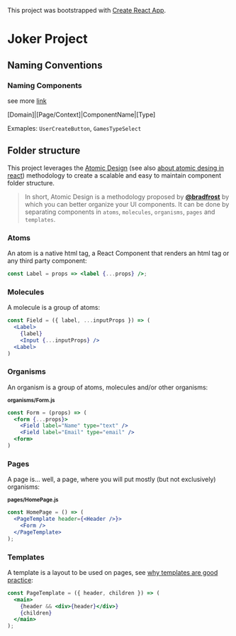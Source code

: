 This project was bootstrapped with [Create React App](https://github.com/facebook/create-react-app).

# Joker Project

## Naming Conventions

### Naming Components

see more [link](https://medium.com/@wittydeveloper/react-components-naming-convention-%EF%B8%8F-b50303551505)

[Domain]|[Page/Context]|ComponentName|[Type]

Exmaples: `UserCreateButton`, `GamesTypeSelect`

## Folder structure

This project leverages the [Atomic Design](http://bradfrost.com/blog/post/atomic-web-design/) (see also [about atomic desing in react](https://blog.usejournal.com/thinking-about-react-atomically-608c865d2262)) methodology to create a scalable and easy to maintain component folder structure.

> In short, Atomic Design is a methodology proposed by [**@bradfrost**](https://github.com/bradfrost) by which you can better organize your UI components. It can be done by separating components in `atoms`, `molecules`, `organisms`, `pages` and `templates`.

### Atoms

An atom is a native html tag, a React Component that renders an html tag or any third party component:

```jsx
const Label = props => <label {...props} />;
```

### Molecules

A molecule is a group of atoms:

```jsx
const Field = ({ label, ...inputProps }) => (
  <Label>
    {label}
    <Input {...inputProps} />
  <Label>
)
```

### Organisms

An organism is a group of atoms, molecules and/or other organisms:

<sub>**organisms/Form.js**</sub>

```jsx
const Form = (props) => (
  <form {...props}>
    <Field label="Name" type="text" />
    <Field label="Email" type="email" />
  <form>
)
```

### Pages

A page is... well, a page, where you will put mostly (but not exclusively) organisms:

<sub>**pages/HomePage.js**</sub>

```jsx
const HomePage = () => (
  <PageTemplate header={<Header />}>
    <Form />
  </PageTemplate>
);
```

### Templates

A template is a layout to be used on pages, see [why templates are good practice](https://github.com/diegohaz/arc/issues/20#issuecomment-265934388):

```jsx
const PageTemplate = ({ header, children }) => (
  <main>
    {header && <div>{header}</div>}
    {children}
  </main>
);
```
